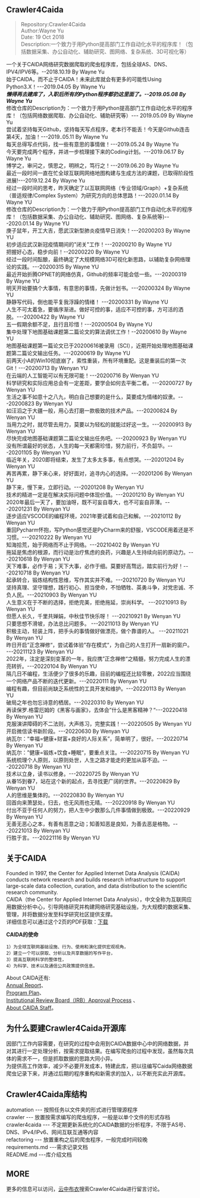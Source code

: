 ## Crawler4Caida
>Repository:Crawler4Caida<br>
>Author:Wayne Yu<br>
>Date: 19 Oct 2018<br>
>Description:一个致力于用Python提高部门工作自动化水平的程序库！（包括数据采集、办公自动化、辅助研究、图网络、复杂系统、3D可视化等）<br>
>

一个关于CAIDA网络研究数据爬取的爬虫程序库，包括全球AS、DNS、IPV4/IPV6等。--2018.10.19 By Wayne Yu<br>
始于CAIDA，而不止于CAIDA！未来此库就会有更多的可能性Using Python3.X！---2019.04.05 By Wayne Yu<br>
_**懒得再去建库了，入职后所有的Python程序都扔这里面了。--2019.05.08 By Wayne Yu**_<br>
修改仓库的Description为：一个致力于用Python提高部门工作自动化水平的程序库！（包括网络数据爬取、办公自动化、辅助研究等）--- 2019.05.09 By Wayne Yu<br>
尝试着坚持每天Github，坚持每天写点程序，老本行不能丢！今天是Github连击第4天，加油！---2019..05.11 By Wayne Yu<br>
每天总得写点代码，找一些有意思的事情做！---2019.05.24 By Wayne Yu<br>
今天要完成两个程序，并进一步梳理接下来的Coding计划。---2019.06.17 By Wayne Yu<br>
博学之，审问之，慎思之，明辨之，笃行之！---2019.06.20 By Wayne Yu<br>
最近一段时间一直在忙全球互联网网络地图构建与生成方法的课题，已取得阶段性进展!---2019.12.24 By Wayne Yu<br>
经过一段时间的思考，昨天确定了以互联网网络（专业领域/Graph）+复杂系统（普适规律/Complex System）为研究方向的总体思路！---2020.01.14 By Wayne YU<br>
修改仓库的Description为：一个致力于用Python提高部门工作自动化水平的程序库！（包括数据采集、办公自动化、辅助研究、图网络、复杂系统等)---2020.01.14 By Wayne YU<br>
庚子鼠年，开工大吉，愿武汉新型肺炎疫情早日消失！---20200203 By Wayne YU<br>
初步适应武汉新冠疫情期间的"闭关"工作！---20200210 By Wayne YU<br>
把握好心态，稳步向前！--20200220 By Wayne YU<br>
经过一段时间酝酿，最终确定了大规模网络3D可视化新思路，以辅助复杂网络理论的实践。---20200315 By Wayne YU<br>
最近开始折腾OPNET的网络仿真，Github的频率可能会低一些。---20200319 By Wayne YU<br>
明天开始要搞个大事情，有意思的事情，先做计划书。---20200324 By Wayne YU<br>
静静写代码，倒也能平复我浮躁的情绪！ ---20200331 By Wayne YU<br>
人生不可太着急，要循序渐进。做好可控的事，适应不可控的事，方可活的洒脱。---20200422 By Wayne YU<br>
五一假期余额不足，且行且珍惜！---20200504 By Wayne YU<br>
集中处理下地图基础课题第二篇论文的算法调优工作！--20200610 By Wayne YU<br>
地图基础课题第一篇论文已于20200616被录用（SCI），近期开始处理地图基础课题第二篇论文输出任务。---20200619 By Wayne YU<br>
前两天小A的Win10彻底崩了，索性重装，所有环境重配。这是重装后的第一次Git！---20200713 By Wenyan YU<br>
在云端的人工智能可以有无限可能！---20200716 By Wenyan YU<br>
科学研究和实际应用总会有一定差距，要学会如何去平衡二者。---20200727 By Wenyan YU<br>
生活之事不如意十之八九，明白自己想要的是什么，莫要成为情绪的奴隶。---20200823 By Wenyan YU<br>
如汪滔之于大疆一般，用心去打磨一款极致的技术产品。---20200824 By Wenyan YU<br>
当用力之时，就尽管去用力，莫要以为轻松的就能过好这一生。---20200913 By Wenyan YU<br>
尽快完成地图基础课题第二篇论文输出任务吧。---20200923 By Wenyan YU<br>
没有所谓最好的状态，人生的每一天都需珍惜，努力前行，不负韶华。---20201105 By Wenyan YU<br>
临近年关，2020即将结束，发生了太多太多事，有点想哭。---20201204 By Wenyan YU<br>
再苦再累，静下来心来，好好面对，追寻内心的选择。---20201206 By Wenyan YU<br>
静下来，慢下来，立即行动。---20201208 By Wenyan YU<br>技术的精进一定是在解决实际问题中体现价值。---20201210 By Wenyan YU<br>
2020年最后一天了，要加油呀，既不可妄自尊大，也不可妄自菲薄。---20201231 By Wenyan YU<br>
逐步适应VSCODE的编程环境，2021年要试着和自己和解。---20210112 By Wenyan YU<br>
重回Pycharm怀抱，写Python感觉还是PyCharm来的舒服，VSCODE用着还是不习惯。---20210222 By Wenyan YU<br>
知海拾荒，始于网络而不止于网络。---20210402 By Wenyan YU <br>
拖延是焦虑的根源，而行动是治疗焦虑的良药，兴趣是人生持续向前的原动力。---20210618 By Wenyan YU <br>
天下难事，必作于易；天下大事，必作于细。莫要好高骛远，踏实前行为好！---20210718 By Wenyan YU <br>
起承转合，锻炼结构性思维，写作其实并不难。---20210720 By Wenyan YU<br>
坚持真理、坚守理想，践行初心、担当使命，不怕牺牲、英勇斗争，对党忠诚、不负人民。---20210903 By Wenyan YU<br>
人生意义在于不断的选择，拒绝完美，拒绝拖延，崇尚科学。 ---20210913 By Wenyan YU<br>
但愿人长久，千里共婵娟，中秋佳节快乐呀！ ---20210921 By Wenyan YU<br>
只要思想不滑坡，办法总比问题多。 ---20211013 By Wenyan YU<br>
积极主动，轻装上阵，把手头的事情做好做漂亮，做个靠谱的人。 ---20211021 By Wenyan YU<br>
昨日开启”正念禅修“，尝试着体验”存在模式“，为自己的人生打开一扇新的窗户。 ---20211123 By Wenyan YU<br>
2022年，注定是深刻变革的一年，我应携”正念禅修“之精髓，努力完成人生的漂亮转折。---20220104 By Wenyan YU<br>
隔几日不编程，生活便少了很多的乐趣，目前的编程还比较零散，2022应当围绕一个网络产品不断的迭代更新。---20220111 By Wenyan YU<br>
编程有趣，但目前尚缺乏系统性的工具开发和维护。---20220113 By Wenyan YU<br>
破局之年也勿忘诗意的栖居。---20220310 By Wenyan YU<br>
再读保罗.格雷厄姆的《黑客与画家》，去体会”什么是黑客精神？“---20220418 By Wenyan YU<br>
克服演讲障碍的不二法则，大声练习，完整实践！---20220505 By Wenyan YU<br>
开启微信读书新阶段。---20220630 By Wenyan YU<br>
纳瓦尔：“幸福=健康+财富+良好的人际关系”，简单明了，很好。---20220714 By Wenyan YU<br>
纳瓦尔：”健康=锻炼+饮食+睡眠“，要重点关注。---20220715 By Wenyan YU<br>
系统梳理个人原则，以原则处世，人生之路才能走的更加从容不迫。---20220718 By Wenyan YU<br>
技术以立身，读书以修身。---20220725 By Wenyan YU<br>
从眷15到眷7，站在这个新的起点，去寻找更广阔的世界。---20220829 By Wenyan YU<br>
人的思维是集体的。---20220830 By Wenyan YU<br>
回首向来萧瑟处，归去，也无风雨也无晴。---20220918 By Wenyan YU<br>
付出不亚于任何人的努力，把人生中少数那么几件事情做到极致。---20220929 By Wenyan YU<br>
无善无恶心之本，有善有恶意之动；知善知恶是良知，为善去恶是格物。---20221013 By Wenyan YU<br>
行胜于言。---20221116 By Wenyan YU<br>


## 关于CAIDA
Founded in 1997, the Center for Applied Internet Data Analysis (CAIDA) conducts network research and builds research infrastructure to support large-scale data collection, curation, and data distribution to the scientific research community.<br>
CAIDA（the Center for Applied Internet Data Analysis），中文全称为互联网应用数据分析中心，引导网络研究并构建网络研究基础设施，为大规模的数据采集、管理，并将数据分发至科学研究社区提供支撑。<br>
详细信息可以通过这个2页的PDF获取：[下载](http://www.caida.org/publications/posters/eps/caida-infosheet-2016.pdf)<br>

**CAIDA的使命**<br>
```
1）为全球互联网基础设施、行为、使用和演化提供宏观视角，
2）建立一个可以获取、分析以及共享数据的写作平台，
3）提高互联网科学的整体性，
4）为科学、技术以及通信公共政策提供信息。
```
About CAIDA还有:<br>
[Annual Report](http://www.caida.org/home/about/annualreports/)、<br>
[Program Plan](http://www.caida.org/home/about/progplan/)、<br>
[Institutional Review Board（IRB）Approval Process](http://www.caida.org/home/about/irb/) 、<br>
[About CAIDA Staff](http://www.caida.org/home/staff/)。<br>
## 为什么要建Crawler4Caida开源库

因部门工作内容需要，在研究的过程中会用到CAIDA数据中心中的网络数据，并对其进行一定处理分析，按需求提取结果。在编写爬虫的过程中发现，虽然每次具体的需求不一，但是抓取数据的思路大同小异。<br>
为提供高工作效率，减少不必要开发成本，特建此库，把以往编写Caida网络数据爬虫记录下来，并通过后期的程序重构和新需求的加入，以不断充实此开源库。

## Crawler4Caida库结构

automation --- 按照任务以文件夹的形式进行管理源程序<br>
crawler --- 放置按需求编写的爬虫程序，一般是以单个文件的形式存档<br>
crawler4caida --- 不定期更新系统化的CAIDA数据的分析程序，不限于AS号、DNS、IPv4/IPv6、网间互联互通等内容<br>
refactoring --- 放置重构之后的爬虫程序，一般完成时间较晚<br>
requirements.md  ---需求记录文档<br>
README.md  ---库介绍文档<br>


## MORE

更多的信息可以访问，[云中布衣](http://www.mryu.top/)搜索Crawler4Caida进行留言讨论。